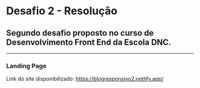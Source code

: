 # Desafio 2 - Resolução

## Segundo desafio proposto no curso de Desenvolvimento Front End da Escola DNC.
-----------------------------

### Landing Page
 Link do site disponibilizado: https://blogresponsivo2.netlify.app/
 
